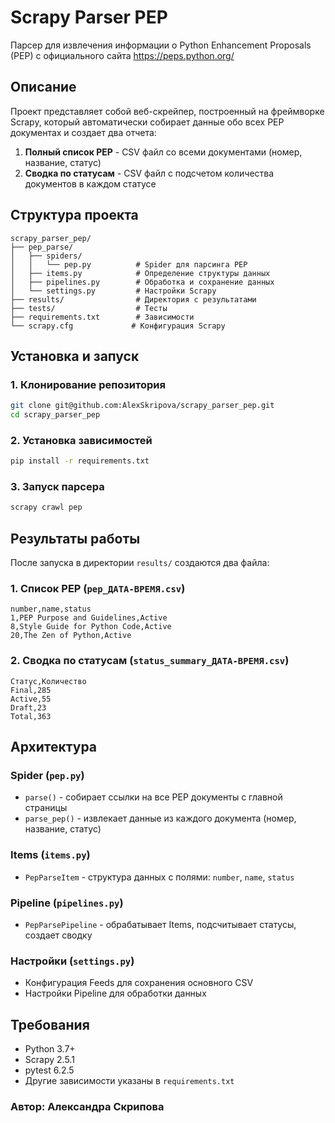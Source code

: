 # Scrapy Parser PEP

Парсер для извлечения информации о Python Enhancement Proposals (PEP) с официального сайта https://peps.python.org/

## Описание

Проект представляет собой веб-скрейпер, построенный на фреймворке Scrapy, который автоматически собирает данные обо всех PEP документах и создает два отчета:

1. **Полный список PEP** - CSV файл со всеми документами (номер, название, статус)
2. **Сводка по статусам** - CSV файл с подсчетом количества документов в каждом статусе

## Структура проекта

```
scrapy_parser_pep/
├── pep_parse/
│   ├── spiders/
│   │   └── pep.py          # Spider для парсинга PEP
│   ├── items.py            # Определение структуры данных
│   ├── pipelines.py        # Обработка и сохранение данных
│   └── settings.py         # Настройки Scrapy
├── results/                # Директория с результатами
├── tests/                  # Тесты
├── requirements.txt        # Зависимости
└── scrapy.cfg             # Конфигурация Scrapy
```

## Установка и запуск

### 1. Клонирование репозитория
```bash
git clone git@github.com:AlexSkripova/scrapy_parser_pep.git
cd scrapy_parser_pep
```

### 2. Установка зависимостей
```bash
pip install -r requirements.txt
```

### 3. Запуск парсера
```bash
scrapy crawl pep
```

## Результаты работы

После запуска в директории `results/` создаются два файла:

### 1. Список PEP (`pep_ДАТА-ВРЕМЯ.csv`)
```csv
number,name,status
1,PEP Purpose and Guidelines,Active
8,Style Guide for Python Code,Active
20,The Zen of Python,Active
```

### 2. Сводка по статусам (`status_summary_ДАТА-ВРЕМЯ.csv`)
```csv
Статус,Количество
Final,285
Active,55
Draft,23
Total,363
```

## Архитектура

### Spider (`pep.py`)
- `parse()` - собирает ссылки на все PEP документы с главной страницы
- `parse_pep()` - извлекает данные из каждого документа (номер, название, статус)

### Items (`items.py`)
- `PepParseItem` - структура данных с полями: `number`, `name`, `status`

### Pipeline (`pipelines.py`)
- `PepParsePipeline` - обрабатывает Items, подсчитывает статусы, создает сводку

### Настройки (`settings.py`)
- Конфигурация Feeds для сохранения основного CSV
- Настройки Pipeline для обработки данных

## Требования

- Python 3.7+
- Scrapy 2.5.1
- pytest 6.2.5
- Другие зависимости указаны в `requirements.txt`


### Автор: Александра Скрипова